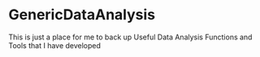 # GenericDataAnalysis

This is just a place for me to back up Useful Data Analysis Functions and Tools that I have developed
